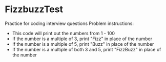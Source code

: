 # FizzbuzzTest

Practice for coding interview questions
Problem instructions: 
- This code will print out the numbers from 1 - 100
- If the number is a multiple of 3, print "Fizz" in place of the number
- If the number is a multiple of 5, print "Buzz" in place of the number
- If the number is a multiple of both 3 and 5, print "FizzBuzz" in place of the number
